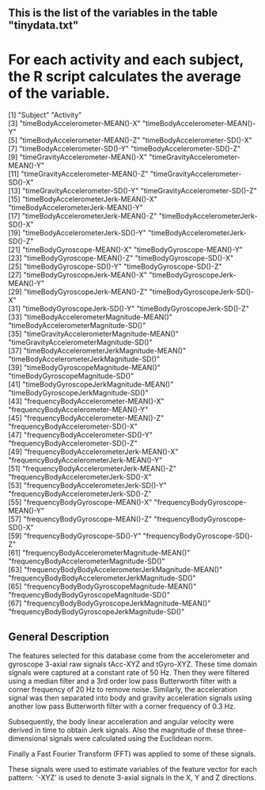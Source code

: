 ## This is the list of the variables in the table "tinydata.txt"
# For each activity and each subject, the R script calculates the average of the variable.

[1] "Subject"                                            "Activity"                                          
 [3] "timeBodyAccelerometer-MEAN()-X"                     "timeBodyAccelerometer-MEAN()-Y"                    
 [5] "timeBodyAccelerometer-MEAN()-Z"                     "timeBodyAccelerometer-SD()-X"                      
 [7] "timeBodyAccelerometer-SD()-Y"                       "timeBodyAccelerometer-SD()-Z"                      
 [9] "timeGravityAccelerometer-MEAN()-X"                  "timeGravityAccelerometer-MEAN()-Y"                 
[11] "timeGravityAccelerometer-MEAN()-Z"                  "timeGravityAccelerometer-SD()-X"                   
[13] "timeGravityAccelerometer-SD()-Y"                    "timeGravityAccelerometer-SD()-Z"                   
[15] "timeBodyAccelerometerJerk-MEAN()-X"                 "timeBodyAccelerometerJerk-MEAN()-Y"                
[17] "timeBodyAccelerometerJerk-MEAN()-Z"                 "timeBodyAccelerometerJerk-SD()-X"                  
[19] "timeBodyAccelerometerJerk-SD()-Y"                   "timeBodyAccelerometerJerk-SD()-Z"                  
[21] "timeBodyGyroscope-MEAN()-X"                         "timeBodyGyroscope-MEAN()-Y"                        
[23] "timeBodyGyroscope-MEAN()-Z"                         "timeBodyGyroscope-SD()-X"                          
[25] "timeBodyGyroscope-SD()-Y"                           "timeBodyGyroscope-SD()-Z"                          
[27] "timeBodyGyroscopeJerk-MEAN()-X"                     "timeBodyGyroscopeJerk-MEAN()-Y"                    
[29] "timeBodyGyroscopeJerk-MEAN()-Z"                     "timeBodyGyroscopeJerk-SD()-X"                      
[31] "timeBodyGyroscopeJerk-SD()-Y"                       "timeBodyGyroscopeJerk-SD()-Z"                      
[33] "timeBodyAccelerometerMagnitude-MEAN()"              "timeBodyAccelerometerMagnitude-SD()"               
[35] "timeGravityAccelerometerMagnitude-MEAN()"           "timeGravityAccelerometerMagnitude-SD()"            
[37] "timeBodyAccelerometerJerkMagnitude-MEAN()"          "timeBodyAccelerometerJerkMagnitude-SD()"           
[39] "timeBodyGyroscopeMagnitude-MEAN()"                  "timeBodyGyroscopeMagnitude-SD()"                   
[41] "timeBodyGyroscopeJerkMagnitude-MEAN()"              "timeBodyGyroscopeJerkMagnitude-SD()"               
[43] "frequencyBodyAccelerometer-MEAN()-X"                "frequencyBodyAccelerometer-MEAN()-Y"               
[45] "frequencyBodyAccelerometer-MEAN()-Z"                "frequencyBodyAccelerometer-SD()-X"                 
[47] "frequencyBodyAccelerometer-SD()-Y"                  "frequencyBodyAccelerometer-SD()-Z"                 
[49] "frequencyBodyAccelerometerJerk-MEAN()-X"            "frequencyBodyAccelerometerJerk-MEAN()-Y"           
[51] "frequencyBodyAccelerometerJerk-MEAN()-Z"            "frequencyBodyAccelerometerJerk-SD()-X"             
[53] "frequencyBodyAccelerometerJerk-SD()-Y"              "frequencyBodyAccelerometerJerk-SD()-Z"             
[55] "frequencyBodyGyroscope-MEAN()-X"                    "frequencyBodyGyroscope-MEAN()-Y"                   
[57] "frequencyBodyGyroscope-MEAN()-Z"                    "frequencyBodyGyroscope-SD()-X"                     
[59] "frequencyBodyGyroscope-SD()-Y"                      "frequencyBodyGyroscope-SD()-Z"                     
[61] "frequencyBodyAccelerometerMagnitude-MEAN()"         "frequencyBodyAccelerometerMagnitude-SD()"          
[63] "frequencyBodyBodyAccelerometerJerkMagnitude-MEAN()" "frequencyBodyBodyAccelerometerJerkMagnitude-SD()"  
[65] "frequencyBodyBodyGyroscopeMagnitude-MEAN()"         "frequencyBodyBodyGyroscopeMagnitude-SD()"          
[67] "frequencyBodyBodyGyroscopeJerkMagnitude-MEAN()"     "frequencyBodyBodyGyroscopeJerkMagnitude-SD()"

## General Description
The features selected for this database come from the accelerometer and gyroscope 3-axial raw signals tAcc-XYZ and tGyro-XYZ. These time domain signals were captured at a constant rate of 50 Hz. Then they were filtered using a median filter and a 3rd order low pass Butterworth filter with a corner frequency of 20 Hz to remove noise. Similarly, the acceleration signal was then separated into body and gravity acceleration signals using another low pass Butterworth filter with a corner frequency of 0.3 Hz.

Subsequently, the body linear acceleration and angular velocity were derived in time to obtain Jerk signals. Also the magnitude of these three-dimensional signals were calculated using the Euclidean norm.

Finally a Fast Fourier Transform (FFT) was applied to some of these signals.

These signals were used to estimate variables of the feature vector for each pattern:
'-XYZ' is used to denote 3-axial signals in the X, Y and Z directions.